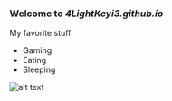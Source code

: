 ### Welcome to *4LightKeyi3.github.io*

My favorite stuff
- Gaming
- Eating
- Sleeping

![alt text](https://images.app.goo.gl/aqE5jyyyTV1LKvgE9)
